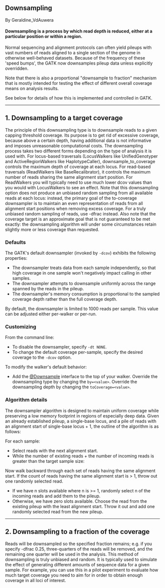 ## Downsampling

By Geraldine_VdAuwera

<h4>Downsampling is a process by which read depth is reduced, either at a particular position or within a region.</h4>

<p>Normal sequencing and alignment protocols can often yield pileups with vast numbers of reads aligned to a single section of the genome in otherwise well-behaved datasets.  Because of the frequency of these 'speed bumps', the GATK now downsamples pileup data unless explicitly overridden.</p>

<p>Note that there is also a proportional "downsample to fraction" mechanism that is mostly intended for testing the effect of different overall coverage means on analysis results.</p>

<p>See below for details of how this is implemented and controlled in GATK.</p>

<hr></hr><h2>1. Downsampling to a target coverage</h2>

<p>The principle of this downsampling type is to downsample reads to a given capping threshold coverage. Its purpose is to get rid of excessive coverage, because above a certain depth, having additional data is not informative and imposes unreasonable computational costs. The downsampling process takes two different forms depending on the type of analysis it is used with. For locus-based traversals (LocusWalkers like UnifiedGenotyper and ActiveRegionWalkers like HaplotypeCaller), downsample_to_coverage controls the maximum depth of coverage at each locus. For read-based traversals (ReadWalkers like BaseRecalibrator), it controls the maximum number of reads sharing the same alignment start position. For ReadWalkers you will typically need to use much lower dcov values than you would with LocusWalkers to see an effect. Note that this downsampling option does not produce an unbiased random sampling from all available reads at each locus: instead, the primary goal of the to-coverage downsampler is to maintain an even representation of reads from all alignment start positions when removing excess coverage. For a truly unbiased random sampling of reads, use -dfrac instead. Also note that the coverage target is an approximate goal that is not guaranteed to be met exactly: the downsampling algorithm will under some circumstances retain slightly more or less coverage than requested.</p>

<h3>Defaults</h3>

<p>The GATK's default downsampler (invoked by <code class="code codeInline" spellcheck="false">-dcov</code>) exhibits the following properties:</p>

<ul><li>The downsampler treats data from each sample independently, so that high coverage in one sample won't negatively impact calling in other samples.</li>
<li>The downsampler attempts to downsample uniformly across the range spanned by the reads in the pileup.</li>
<li>The downsampler's memory consumption is proportional to the sampled coverage depth rather than the full coverage depth.</li>
</ul><p>By default, the downsampler is limited to 1000 reads per sample.  This value can be adjusted either per-walker or per-run.</p>

<h3>Customizing</h3>

<p>From the command line:</p>

<ul><li>To disable the downsampler, specify <code class="code codeInline" spellcheck="false">-dt NONE</code>.</li>
<li>To change the default coverage per-sample, specify the desired coverage to the <code class="code codeInline" spellcheck="false">-dcov</code> option.</li>
</ul><p>To modify the walker's default behavior:</p>

<ul><li>Add the <a href="https://gatkforums.broadinstitute.org/gatk/profile/Downsample" rel="nofollow">@Downsample</a> interface to the top of your walker.  Override the downsampling type by changing the <code class="code codeInline" spellcheck="false">by=&lt;value&gt;</code>.  Override the downsampling depth by changing the <code class="code codeInline" spellcheck="false">toCoverage=&lt;value&gt;</code>.</li>
</ul><h3>Algorithm details</h3>

<p>The downsampler algorithm is designed to maintain uniform coverage while preserving a low memory footprint in regions of especially deep data. Given an already established pileup, a single-base locus, and a pile of reads with an alignment start of single-base locus + 1, the outline of the algorithm is as follows:</p>

<p>For each sample:</p>

<ul><li>Select  reads with the next alignment start.</li>
<li>While the number of existing reads + the number of incoming reads is greater than the target sample size:</li>
</ul><p>Now walk backward through each set of reads having the same alignment start.  If the count of reads having the same alignment start is &gt; 1, throw out one randomly selected read.</p>

<ul><li>If we have n slots available where n is &gt;= 1, randomly select n of the incoming reads and add them to the pileup.</li>
<li>Otherwise, we have zero slots available.  Choose the read from the existing pileup with the least alignment start.  Throw it out and add one randomly selected read from the new pileup.</li>
</ul><hr></hr><h2>2. Downsampling to a fraction of the coverage</h2>

<p>Reads will be downsampled so the specified fraction remains; e.g. if you specify -dfrac 0.25, three-quarters of the reads will be removed, and the remaining one quarter will be used in the analysis. This method of downsampling is truly unbiased and random. It is typically used to simulate the effect of generating different amounts of sequence data for a given sample. For example, you can use this in a pilot experiment to evaluate how much target coverage you need to aim for in order to obtain enough coverage in all loci of interest.</p>
